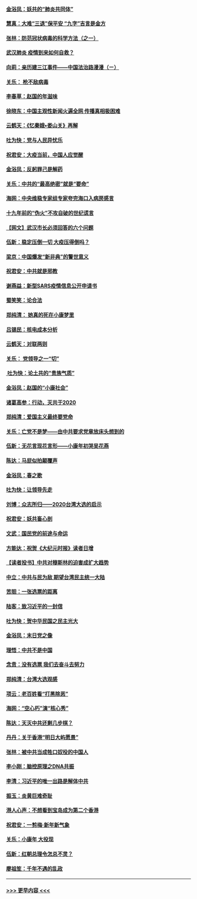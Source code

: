 #### [金浴凤：妖共的“肺炎共同体”](../pages/nsc993/n11829448.md?t=01301011) 
#### [慧真：大难“三退”保平安 “九字”吉言是金方](../pages/nsc993/n11829501.md?t=01301011) 
#### [张林：防范冠状病毒的科学方法（之一）](../pages/nsc993/n11828618.md?t=01301011) 
#### [武汉肺炎 疫情到来如何自救？](../pages/nsc993/n11827632.md?t=01301011) 
#### [向莉：亲历建三江事件——中国法治路漫漫（ㄧ）](../pages/nsc993/n11827190.md?t=01301011) 
#### [关乐： 枪不敌病毒](../pages/nsc993/n11826746.md?t=01301011) 
#### [李春草：赵国的年滋味](../pages/nsc993/n11826321.md?t=01301011) 
#### [徐晓东：中国主观性新闻火遍全网 传播真相极困难](../pages/nsc993/n11826508.md?t=01301011) 
#### [云鹤天：《忆秦娥▪娄山关》再解](../pages/nsc993/n11824682.md?t=01301011) 
#### [吐为快：党与人民异忧乐](../pages/nsc993/n11824660.md?t=01301011) 
#### [祝君安：大疫当前，中国人应觉醒](../pages/nsc993/n11821946.md?t=01301011) 
#### [金浴凤：反躬罪己是解药](../pages/nsc993/n11820280.md?t=01301011) 
#### [关乐：中共的“最高绝密”就是“要命”](../pages/nsc993/n11816946.md?t=01301011) 
#### [海网：中央维稳专家组专家夸完海口入病房感言](../pages/nsc993/n11815138.md?t=01301011) 
#### [十九年前的“伪火”不攻自破的世纪谎言](../pages/nsc993/n11813238.md?t=01301011) 
#### [【网文】武汉市长必须回答的六个问题](../pages/nsc993/n11813848.md?t=01301011) 
#### [伍新：稳定压倒一切 大疫压得倒吗？](../pages/nsc993/n11812634.md?t=01301011) 
#### [梁京：中国爆发“新非典”的警世意义](../pages/nsc993/n11812554.md?t=01301011) 
#### [祝君安：中共就是邪教](../pages/nsc993/n11812431.md?t=01301011) 
#### [谢燕益：新型SARS疫情信息公开申请书](../pages/nsc993/n11808840.md?t=01301011) 
#### [蜀笑笑：论合法](../pages/nsc993/n11808064.md?t=01301011) 
#### [郑纯清： 她真的死在小康梦里](../pages/nsc993/n11806623.md?t=01301011) 
#### [吕锡民：核电成本分析](../pages/nsc993/n11806284.md?t=01301011) 
#### [云鹤天：对联两则](../pages/nsc993/n11805957.md?t=01301011) 
#### [关乐： 党领导之一“切”](../pages/nsc993/n11804505.md?t=01301011) 
#### [ 吐为快：论土共的“贵族气质”](../pages/nsc993/n11804490.md?t=01301011) 
#### [金浴凤：赵国的“小康社会”](../pages/nsc993/n11804452.md?t=01301011) 
#### [诸葛高参：行动，灭共于2020](../pages/nsc993/n11804120.md?t=01301011) 
#### [郑纯清：爱国主义最终要党命](../pages/nsc993/n11802197.md?t=01301011) 
#### [关乐：亡党不是梦——由中共要求党章放床头想到的](../pages/nsc993/n11802156.md?t=01301011) 
#### [伍新：无花言现花言形——小康年初哭吴花燕](../pages/nsc993/n11800044.md?t=01301011) 
#### [陈达：马屁似拍颠覆声](../pages/nsc993/n11800010.md?t=01301011) 
#### [金浴凤：春之歌](../pages/nsc993/n11797687.md?t=01301011) 
#### [吐为快：让领导先走](../pages/nsc993/n11797512.md?t=01301011) 
#### [刘博：众志所归——2020台湾大选的启示](../pages/nsc993/n11796878.md?t=01301011) 
#### [祝君安：妖共畜心剖](../pages/nsc993/n11794273.md?t=01301011) 
#### [文武：国民党的前途与命运](../pages/nsc993/n11794198.md?t=01301011) 
#### [方能达：祝贺《大纪元时报》读者日增](../pages/nsc993/n11793807.md?t=01301011) 
#### [【读者投书】中共对穆斯林的迫害成扩大趋势](../pages/nsc993/n11791371.md?t=01301011) 
#### [中立：中共与民为敌 期望台湾民主统一大陆](../pages/nsc993/n11790392.md?t=01301011) 
#### [苦胆：一张选票的距离](../pages/nsc993/n11788914.md?t=01301011) 
#### [陆客：致习近平的一封信](../pages/nsc993/n11788867.md?t=01301011) 
#### [吐为快：贺中华民国之民主光大](../pages/nsc993/n11788618.md?t=01301011) 
#### [金浴凤：末日党之像](../pages/nsc993/n11787475.md?t=01301011) 
#### [理悟：中共不是中国](../pages/nsc993/n11787463.md?t=01301011) 
#### [念贲：没有选票  我们去奋斗去努力](../pages/nsc993/n11787398.md?t=01301011) 
#### [郑纯清：台湾大选观感](../pages/nsc993/n11786210.md?t=01301011) 
#### [项云：老百姓看“打黑除恶”](../pages/nsc993/n11785398.md?t=01301011) 
#### [海网：“空心朽”演“核心秀”](../pages/nsc993/n11783874.md?t=01301011) 
#### [陈达：天灭中共还剩几步棋？](../pages/nsc993/n11783719.md?t=01301011) 
#### [丹丹：关于香港“明日大屿愿景”](../pages/nsc993/n11783273.md?t=01301011) 
#### [张林：被中共当成牲口奴役的中国人](../pages/nsc993/n11782397.md?t=01301011) 
#### [李小刚：脑控原理之DNA共振](../pages/nsc993/n11780962.md?t=01301011) 
#### [李清：习近平的唯一出路是解体中共](../pages/nsc993/n11780866.md?t=01301011) 
#### [振玉：炎黄巨难奇耻](../pages/nsc993/n11779632.md?t=01301011) 
#### [港人心声：不想看到宝岛成为第二个香港](../pages/nsc993/n11778817.md?t=01301011) 
#### [祝君安：一剪梅‧新年新气象](../pages/nsc993/n11776340.md?t=01301011) 
#### [关乐：小康年 大役现](../pages/nsc993/n11774213.md?t=01301011) 
#### [伍新：红朝总理令怎总不灵？](../pages/nsc993/n11770813.md?t=01301011) 
#### [廖祖笙：千年不遇的乱政](../pages/nsc993/n11770373.md?t=01301011) 

----
#### [ >>> 更早内容 <<< ](../indexes/nsc993-earlier.md)
